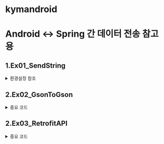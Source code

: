 # kymandroid
# Android <-> Spring 간 데이터 전송 참고용 

## 1.Ex01_SendString
<details>
<summary>환경설정 참조</summary>
<div markdown="1">
- String , String[] 로 Spring으로 전송하고 결과 받기
  -  buuld.gradle에서 꼭 추가!
-Spring => String_Controller. 참조

```sh
android{
     useLibrary 'org.apache.http.legacy'
     }
dependencies{  implementation group: 'org.apache.httpcomponents',
     /* 안드로이드와 통신할수 있는 버전 가져오기  */
    implementation group: 'org.apache.httpcomponents', name: 'httpclient-android', version: '4.3.5.1'
    implementation('org.apache.httpcomponents:httpmime:4.3') {
        exclude module: "httpclient"
    }
// https://mvnrepository.com/artifact/com.google.code.gson/gson
    implementation group: 'com.google.code.gson', name: 'gson', version: '2.8.5'
}

```
  -  AndroidManifest에서 꼭 추가!
```sh
   <uses-permission android:name="android.permission.INTERNET" />
    <uses-permission android:name="android.permission.ACCESS_NETWORK_STATE" />
    <uses-permission android:name="android.permission.ACCESS_WIFI_STATE" />
<application>에 추가  
        android:usesCleartextTraffic="true"
        <uses-library
            android:name="org.apache.http.legacy"
            android:required="false" />


```

</div>
</details>

  
## 2.Ex02_GsonToGson
<details>
<summary>중요 코드 </summary>
<div markdown="1">
- DTO , LIST형태로 데이터 주고받기

```sh
  android
  -GsonAtak.java 파일
     dtoa =  gson.fromJson(new InputStreamReader(is),  TestDTO.class);
      InputStream으로 리턴 받고 리턴받은 InputStream을 다시 원하는 형태의 DTO로 만들기↑
  
   list = gson.fromJson(new InputStreamReader(is), new TypeToken<List<TestDTO>>(){}.getType());
        InputStream으로 리턴 받고 리턴받은 InputStream을 다시 원하는 형태의 LIST 만들기↑
```
```sh
  Spring
  -Gson_Controller.java 파일
  맵핑(spr_gson)
   getParameter로 DTO를 받은 후 원하는 형태으 DTO로 만들기
    String aa =  req.getParameter("dto");
		TestDTO fromDTO =	gson.fromJson(aa,TestDTO.class );
  
  
  
```

</div>
</details>
	
## 2.Ex03_RetrofitAPI
<details>
<summary>중요 코드 </summary>
<div markdown="1">
- 참조 문서&코드 : https://square.github.io/retrofit/
HttpClient => RetrofitAPI를 이용하는 방법





</div>
</details>
  
  
  
